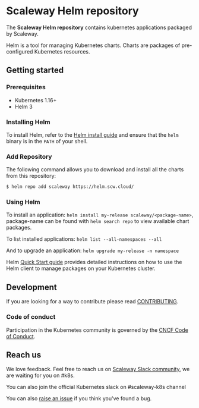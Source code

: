 # Scaleway Helm repository

The **Scaleway Helm repository** contains kubernetes applications packaged by Scaleway.

Helm is a tool for managing Kubernetes charts. Charts are packages of pre-configured Kubernetes resources.

## Getting started

### Prerequisites
- Kubernetes 1.16+
- Helm 3

### Installing Helm

To install Helm, refer to the [Helm install guide](https://github.com/helm/helm#install) and ensure that the `helm` binary is in the `PATH` of your shell.

### Add Repository

The following command allows you to download and install all the charts from this repository:

```bash
$ helm repo add scaleway https://helm.scw.cloud/
```

### Using Helm

To install an application: `helm install my-release scaleway/<package-name>`, package-name can be found with `helm search repo` to view available chart packages.

To list installed applications: `helm list --all-namespaces --all`

And to upgrade an application: `helm upgrade my-release -n namespace`

Helm [Quick Start guide](https://helm.sh/docs/intro/using_helm/) provides detailed instructions on how to use the Helm client to manage packages on your Kubernetes cluster.

## Development

If you are looking for a way to contribute please read [CONTRIBUTING](CONTRIBUTING.md).

### Code of conduct

Participation in the Kubernetes community is governed by the [CNCF Code of Conduct](https://github.com/cncf/foundation/blob/master/code-of-conduct.md).

## Reach us

We love feedback. Feel free to reach us on [Scaleway Slack community](https://slack.scaleway.com), we are waiting for you on #k8s.

You can also join the official Kubernetes slack on #scaleway-k8s channel

You can also [raise an issue](https://github.com/scaleway/helm-charts/issues/new) if you think you've found a bug.
